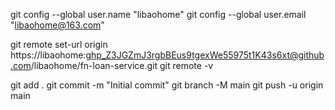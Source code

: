 git config --global user.name "libaohome"
git config --global user.email "libaohome@163.com"
<!-- git remote add origin https://libaohome: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@github.com/libaohome/fn-loan-service.git -->

git remote set-url origin https://libaohome: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@github.com/libaohome/fn-loan-service.git
git remote -v

git add .
git commit -m "Initial commit"
git branch -M main
git push -u origin main